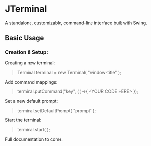 # JTerminal
A standalone, customizable, command-line interface built with Swing.
## Basic Usage
### Creation & Setup:
Creating a new terminal:
> Terminal terminal = new Terminal( "window-title" );

Add command mappings:
> terminal.putCommand("key", ( )->{ \<YOUR CODE HERE\> });

Set a new default prompt:
> terminal.setDefaultPrompt( "prompt" );

Start the terminal:
> terminal.start( );

Full documentation to come.
